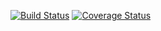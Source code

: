 [![Build Status](https://img.shields.io/circleci/project/github/RedSparr0w/node-csgo-parser.svg)](https://circleci.com/gh/NancySy/taskTutorial/)
[![Coverage Status](fe9fc2ef-01cf-48b9-b5b0-84d3a0f558ee)](https://codecov.io/github/NancySy/taskTutorial?branch=master)
